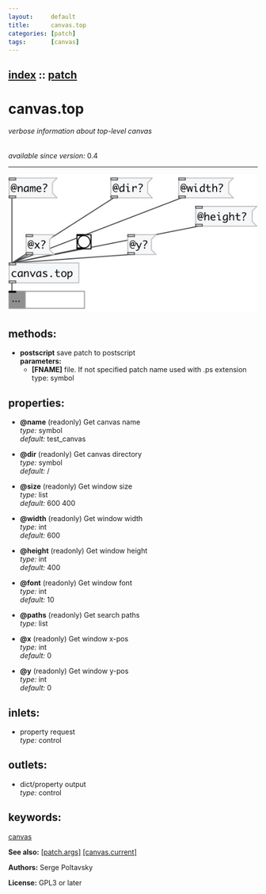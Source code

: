 ```yaml
---
layout:     default
title:      canvas.top
categories: [patch]
tags:       [canvas]
---
```

[index](index.html) :: [patch](category_patch.html)
---

# canvas.top

###### verbose information about top-level canvas

*available since version:* 0.4

---




[![example](../examples/img/canvas.top.jpg)](../examples/pd/canvas.top.pd)





## methods:

* **postscript**
save patch to postscript<br>
  __parameters:__
  - **[FNAME]** file. If not specified patch name used with .ps extension<br>
    type: symbol <br>




## properties:

* **@name** (readonly)
Get canvas name<br>
_type:_ symbol<br>
_default:_ test_canvas<br>

* **@dir** (readonly)
Get canvas directory<br>
_type:_ symbol<br>
_default:_ /<br>

* **@size** (readonly)
Get window size<br>
_type:_ list<br>
_default:_ 600 400<br>

* **@width** (readonly)
Get window width<br>
_type:_ int<br>
_default:_ 600<br>

* **@height** (readonly)
Get window height<br>
_type:_ int<br>
_default:_ 400<br>

* **@font** (readonly)
Get window font<br>
_type:_ int<br>
_default:_ 10<br>

* **@paths** (readonly)
Get search paths<br>
_type:_ list<br>

* **@x** (readonly)
Get window x-pos<br>
_type:_ int<br>
_default:_ 0<br>

* **@y** (readonly)
Get window y-pos<br>
_type:_ int<br>
_default:_ 0<br>



## inlets:

* property request<br>
_type:_ control



## outlets:

* dict/property output<br>
_type:_ control



## keywords:

[canvas](keywords/canvas.html)



**See also:**
[\[patch.args\]](patch.args.html)
[\[canvas.current\]](canvas.current.html)




**Authors:** Serge Poltavsky




**License:** GPL3 or later





